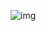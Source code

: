 ![img](https://cdn.nlark.com/yuque/0/2025/png/48073730/1741572161997-13fbfe0e-5cd2-4b4b-ba15-15b870c43c8e.png)